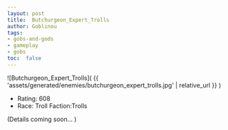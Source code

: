 ```yaml
---
layout: post
title:  Butchurgeon_Expert_Trolls
author: Goblinou
tags:
- gobs-and-gods
- gameplay
- gobs
toc:  false
---
```


![Butchurgeon_Expert_Trolls]( {{ 'assets/generated/enemies/butchurgeon_expert_trolls.jpg' | relative_url }} )
- Rating: 608
- Race: Troll  Faction:Trolls

(Details coming soon... )
